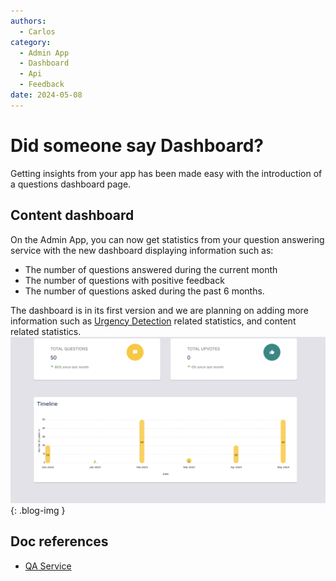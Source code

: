 ```yaml
---
authors:
  - Carlos
category:
  - Admin App
  - Dashboard
  - Api
  - Feedback
date: 2024-05-08
---
```


# Did someone say Dashboard?

Getting insights from your app has been made easy with the introduction of a questions dashboard page.

<!-- more -->

## Content dashboard

On the Admin App, you can now get statistics from your question answering service with the new dashboard displaying information such as:

- The number of questions answered during the current month
- The number of questions with positive feedback
- The number of questions asked during the past 6 months.

The dashboard is in its first version and we are planning on adding more information such as [Urgency Detection](../../components/urgency-detection/index.md) related statistics, and content related statistics.
![Urgency Detection Swagger](../images/dashboard-screenshot.png){: .blog-img }

## Doc references

- [QA Service](../../components/qa-service/index.md)
